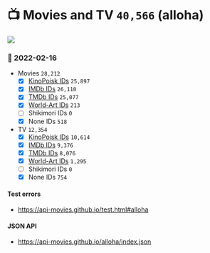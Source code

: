 # :tv: Movies and TV `40,566` (alloha)

<a href="https://API-Movies.github.io"><img src="https://API-Movies.github.io/banner.png?cache"></a>

### :date: 2022-02-16
- Movies `28,212`
  - [x] <a href="https://API-Movies.github.io/alloha/movie_kinopoisk_ids.json">KinoPoisk IDs</a> `25,897`
  - [x] <a href="https://API-Movies.github.io/alloha/movie_imdb_ids.json">IMDb IDs</a> `26,110`
  - [x] <a href="https://API-Movies.github.io/alloha/movie_tmdb_ids.json">TMDb IDs</a> `25,077`
  - [x] <a href="https://API-Movies.github.io/alloha/movie_world_art_ids.json">World-Art IDs</a> `213`
  - [ ] Shikimori IDs `0`
  - [x] None IDs `518`
- TV `12,354`
  - [x] <a href="https://API-Movies.github.io/alloha/tv_kinopoisk_ids.json">KinoPoisk IDs</a> `10,614`
  - [x] <a href="https://API-Movies.github.io/alloha/tv_imdb_ids.json">IMDb IDs</a> `9,376`
  - [x] <a href="https://API-Movies.github.io/alloha/tv_tmdb_ids.json">TMDb IDs</a> `8,076`
  - [x] <a href="https://API-Movies.github.io/alloha/tv_world_art_ids.json">World-Art IDs</a> `1,295`
  - [ ] Shikimori IDs `0`
  - [x] None IDs `754`
#### Test errors
- <a href='https://api-movies.github.io/test.html#alloha'>https://api-movies.github.io/test.html#alloha</a>
#### JSON API
- <a href='https://api-movies.github.io/alloha/index.json'>https://api-movies.github.io/alloha/index.json</a>
